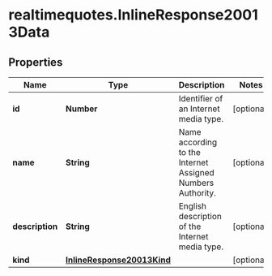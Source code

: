 # realtimequotes.InlineResponse20013Data

## Properties

Name | Type | Description | Notes
------------ | ------------- | ------------- | -------------
**id** | **Number** | Identifier of an Internet media type. | [optional] 
**name** | **String** | Name according to the Internet Assigned Numbers Authority. | [optional] 
**description** | **String** | English description of the Internet media type. | [optional] 
**kind** | [**InlineResponse20013Kind**](InlineResponse20013Kind.md) |  | [optional] 


